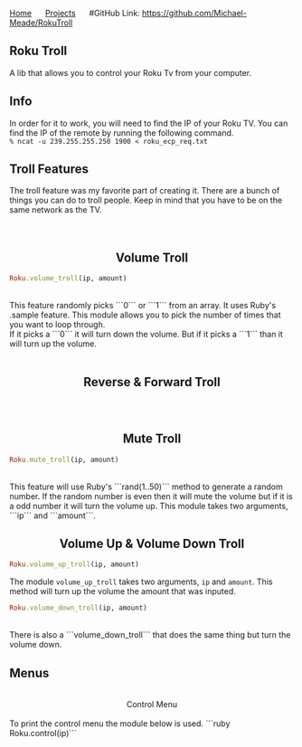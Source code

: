 <a href="https://michael-meade.github.io/" style='margin-right:20px'>Home</a>
<a href="https://michael-meade.github.io/Projects" style='margin-right:20px'>Projects</a>
#GitHub Link: https://github.com/Michael-Meade/RokuTroll
## Roku Troll
A lib that allows you to control your Roku Tv from your computer. 

## Info 
In order for it to work, you will need to find the IP of your Roku TV. You can find the IP of the remote by running the following command.<br>
```% ncat -u 239.255.255.250 1900 < roku_ecp_req.txt```

## Troll Features
The troll feature was my favorite part of creating it. There are a bunch of things you can do to troll people. Keep in mind that you have to be on the same network as the TV.<br><br><br>

## <center>  Volume Troll </center>
```ruby
Roku.volume_troll(ip, amount)
```
<br>
This feature randomly picks ```0``` or ```1``` from an array. It uses Ruby's .sample feature. This module allows you to pick the number of times that you want to loop through.<br>
If it picks a ```0``` it will turn down the volume. But if it picks a ```1``` than it will turn up the volume.<br><br>

## <center> Reverse & Forward Troll </center>

## <center> </center>


<br>

## <center>Mute Troll</center>
```ruby
Roku.mute_troll(ip, amount)
```
<br>
  This feature will use Ruby's ```rand(1..50)``` method to generate a random number. If the random number is even then it will mute the volume but if it is a odd number it will turn the volume up. This module takes two arguments, ```ip``` and ```amount```.


## <center>Volume Up & Volume Down Troll</center>
```ruby
Roku.volume_up_troll(ip, amount)
```
The module ```volume_up_troll``` takes two arguments, ```ip``` and ```amount```.  This method will turn up the volume the amount that was inputed. 
```ruby 
Roku.volume_down_troll(ip, amount)
```
<br>
There is also a ```volume_down_troll``` that does the same thing but turn the volume down. 
<br>

## Menus
<br>
<center>Control Menu</center><br>
To print the control menu the module below is used.
```ruby
Roku.control(ip)```
<br>

